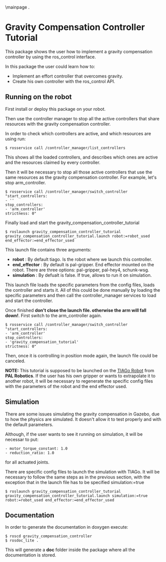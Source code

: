 \mainpage .

# Gravity Compensation Controller Tutorial

This package shows the user how to implement a gravity compensation controller by using the ros_control interface.

In this package the user could learn how to:

- Implement an effort controller that overcomes gravity.
- Create his own controller with the ros_control API.

## Running on the robot

First install or deploy this package on your robot.

Then use the controller manager to stop all the active controllers that share resources with the gravity compensation controller.

In order to check which controllers are active, and which resources are using run:
```
$ rosservice call /controller_manager/list_controllers

``` 
This shows all the loaded controllers, and describes which ones are active and the resources claimed by every controller. 

Then it will be necessary to stop all those active controllers that use the same resources as the gravity compensation controller. For example, let's stop arm_controller.
```
$ rosservice call /controller_manager/switch_controller "start_controllers:
- ''
stop_controllers:
- 'arm_controller'
strictness: 0" 

```
Finally load and start the gravity_compensation_controller_tutorial
```
$ roslaunch gravity_compensation_controller_tutorial gravity_compensation_controller_tutorial.launch robot:=robot_used end_effector:=end_effector_used
```
This launch file contains three arguments:

- **robot** : By default tiago. Is the robot where we launch this controller.
- **end_effector** : By default is pal-gripper. End effector mounted on the robot. There are three options: pal-gripper, pal-hey4, schunk-wsg.
- **simulation** : By defualt is false. If true, allows to run it on simulation.

This launch file loads the specific parameters from the config files, loads the controller and starts it. All of this could be done manually by loading the specific parameters and then call the controller_manager services to load and start the controller.

Once finished **don't close the launch file. otherwise the arm will fall down!**. First switch to the arm_controller again.
```
$ rosservice call /controller_manager/switch_controller "start_controllers:
- 'arm_controller'
stop_controllers:
- 'gravity_compensation_tutorial'
strictness: 0" 

```
Then, once it is controlling in position mode again, the launch file could be canceled.

**NOTE:** This tutorial is supposed to be launched on the [TIAGo Robot](http://wiki.ros.org/Robots/TIAGo) from **PAL Robotics**. If the user has his own gripper or wants to extrapolate it to another robot, it will be necessary to regenerate the specific config files with the parameters of the robot and the end effector used.

## Simulation

There are some issues simulating the gravity compensation in Gazebo, due to how the physics are simulated. It doesn't allow it to test properly and with the default parameters.

Although, if the user wants to see it running on simulation, it will be necessar to put:
```
- motor_torque_constant: 1.0
- reduction_ratio: 1.0
```
for all actuated joints.

There are specific config files to launch the simulation with TIAGo. It will be necessary to follow the same steps as in the previous section, with the exception that in the launch file has to be specified simulation:=true
```
$ roslaunch gravity_compensation_controller_tutorial gravity_compensation_controller_tutorial.launch simulation:=true robot:=robot_used end_effector:=end_effector_used
```

## Documentation

In order to generate the documentation in doxygen execute:
```
$ roscd gravity_compensation_controller
$ rosdoc_lite .
```

This will generate a **doc** folder inside the package where all the documentation is stored.